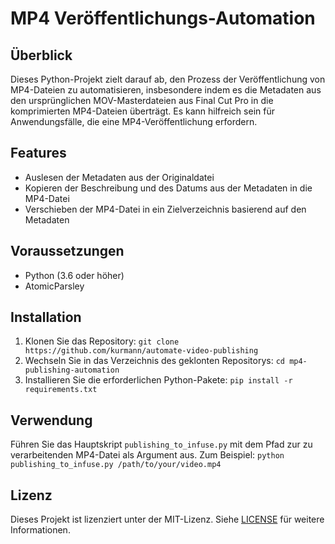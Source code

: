 # MP4 Veröffentlichungs-Automation

## Überblick
Dieses Python-Projekt zielt darauf ab, den Prozess der Veröffentlichung von MP4-Dateien zu automatisieren, insbesondere indem es die Metadaten aus den ursprünglichen MOV-Masterdateien aus Final Cut Pro in die komprimierten MP4-Dateien überträgt. Es kann hilfreich sein für Anwendungsfälle, die eine MP4-Veröffentlichung erfordern.

## Features
- Auslesen der Metadaten aus der Originaldatei
- Kopieren der Beschreibung und des Datums aus der Metadaten in die MP4-Datei
- Verschieben der MP4-Datei in ein Zielverzeichnis basierend auf den Metadaten

## Voraussetzungen
- Python (3.6 oder höher)
- AtomicParsley

## Installation
1. Klonen Sie das Repository: `git clone https://github.com/kurmann/automate-video-publishing`
2. Wechseln Sie in das Verzeichnis des geklonten Repositorys: `cd mp4-publishing-automation`
3. Installieren Sie die erforderlichen Python-Pakete: `pip install -r requirements.txt`

## Verwendung
Führen Sie das Hauptskript `publishing_to_infuse.py` mit dem Pfad zur zu verarbeitenden MP4-Datei als Argument aus. Zum Beispiel: `python publishing_to_infuse.py /path/to/your/video.mp4`

## Lizenz
Dieses Projekt ist lizenziert unter der MIT-Lizenz. Siehe [LICENSE](LICENSE.txt) für weitere Informationen.
